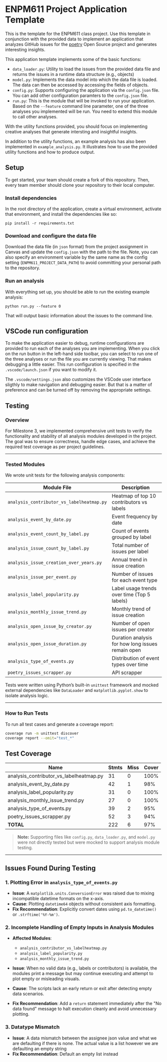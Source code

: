 # ENPM611 Project Application Template

This is the template for the ENPM611 class project. Use this template in conjunction with the provided data to implement an application that analyzes GitHub issues for the [poetry](https://github.com/python-poetry/poetry/issues) Open Source project and generates interesting insights.

This application template implements some of the basic functions:

- `data_loader.py`: Utility to load the issues from the provided data file and returns the issues in a runtime data structure (e.g., objects)
- `model.py`: Implements the data model into which the data file is loaded. The data can then be accessed by accessing the fields of objects.
- `config.py`: Supports configuring the application via the `config.json` file. You can add other configuration paramters to the `config.json` file.
- `run.py`: This is the module that will be invoked to run your application. Based on the `--feature` command line parameter, one of the three analyses you implemented will be run. You need to extend this module to call other analyses.

With the utility functions provided, you should focus on implementing creative analyses that generate intersting and insightful insights.

In addition to the utility functions, an example analysis has also been implemented in `example_analysis.py`. It illustrates how to use the provided utility functions and how to produce output.

## Setup

To get started, your team should create a fork of this repository. Then, every team member should clone your repository to their local computer. 


### Install dependencies

In the root directory of the application, create a virtual environment, activate that environment, and install the dependencies like so:

```
pip install -r requirements.txt
```

### Download and configure the data file

Download the data file (in `json` format) from the project assignment in Canvas and update the `config.json` with the path to the file. Note, you can also specify an environment variable by the same name as the config setting (`ENPM611_PROJECT_DATA_PATH`) to avoid committing your personal path to the repository.


### Run an analysis

With everything set up, you should be able to run the existing example analysis:

```
python run.py --feature 0
```

That will output basic information about the issues to the command line.


## VSCode run configuration

To make the application easier to debug, runtime configurations are provided to run each of the analyses you are implementing. When you click on the run button in the left-hand side toolbar, you can select to run one of the three analyses or run the file you are currently viewing. That makes debugging a little easier. This run configuration is specified in the `.vscode/launch.json` if you want to modify it.

The `.vscode/settings.json` also customizes the VSCode user interface sligthly to make navigation and debugging easier. But that is a matter of preference and can be turned off by removing the appropriate settings.

## Testing

### Overview

For Milestone 3, we implemented comprehensive unit tests to verify the functionality and stability of all analysis modules developed in the project. The goal was to ensure correctness, handle edge cases, and achieve the required test coverage as per project guidelines.

---

### Tested Modules

We wrote unit tests for the following analysis components:

| Module File                               | Description                                              |
|-------------------------------------------|----------------------------------------------------------|
| `analysis_contributor_vs_labelheatmap.py` | Heatmap of top 10 contributors vs labels                |
| `analysis_event_by_date.py`               | Event frequency by date                                 |
| `analysis_event_count_by_label.py`        | Count of events grouped by label                        |
| `analysis_issue_count_by_label.py`        | Total number of issues per label                        |
| `analysis_issue_creation_over_years.py`   | Annual trend in issue creation                          |
| `analysis_issue_per_event.py`             | Number of issues for each event type                    |
| `analysis_label_popularity.py`            | Label usage trends over time (Top 5 labels)             |
| `analysis_monthly_issue_trend.py`         | Monthly trend of issue creation                         |
| `analysis_open_issue_by_creator.py`       | Number of open issues per creator                       |
| `analysis_open_issue_duration.py`         | Duration analysis for how long issues remain open       |
| `analysis_type_of_events.py`              | Distribution of event types over time                   |
| `poetry_issues_scrapper.py`               | API scrapper                                            |

Tests were written using Python’s built-in `unittest` framework and mocked external dependencies like `DataLoader` and `matplotlib.pyplot.show` to isolate analysis logic.

---


### How to Run Tests

To run all test cases and generate a coverage report:

```bash
coverage run -m unittest discover
coverage report --omit="test_*"
```

## Test Coverage

| Name                                    | Stmts | Miss | Cover |
|-----------------------------------------|-------|------|-------|
| analysis_contributor_vs_labelheatmap.py |    31 |    0 |  100% |
| analysis_event_by_date.py               |    42 |    1 |   98% |
| analysis_label_popularity.py            |    31 |    0 |  100% |
| analysis_monthly_issue_trend.py         |    27 |    0 |  100% |
| analysis_type_of_events.py              |    39 |    2 |   95% |
| poetry_issues_scrapper.py               |    52 |    3 |   94% |
| **TOTAL**                               |   222 |    6 |   97% |

> **Note:** Supporting files like `config.py`, `data_loader.py`, and `model.py` were not directly tested but were mocked to support analysis module testing.

---

##  Issues Found During Testing

### 1. Plotting Error in `analysis_type_of_events.py`

- **Issue**: A `matplotlib.units.ConversionError` was raised due to mixing incompatible datetime formats on the x-axis.
- **Cause**: Plotting `datetime64` objects without consistent axis formatting.
- **Fix Recommendation**: Explicitly convert dates using `pd.to_datetime()` or `.strftime('%Y-%m')`.

### 2. Incomplete Handling of Empty Inputs in Analysis Modules

- **Affected Modules**:
  - `analysis_contributor_vs_labelheatmap.py`
  - `analysis_label_popularity.py`
  - `analysis_monthly_issue_trend.py`

- **Issue**: When no valid data (e.g., labels or contributors) is available, the modules print a message but may continue executing and attempt to plot empty or misleading visuals.
- **Cause**: The scripts lack an early return or exit after detecting empty data scenarios.
- **Fix Recommendation**: Add a `return` statement immediately after the "No data found" message to halt execution cleanly and avoid unnecessary plotting.

### 3. Datatype Mismatch 

- **Issue**: A data mismatch between the assignee json value and what we are defaulting if there is none. The actual value is a list however we are defaulting an empty string
- **Fix Recommendation**: Default an empty list instead
